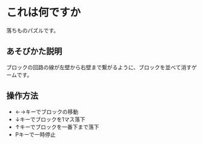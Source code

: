 # これは何ですか
落ちものパズルです。

## あそびかた説明
ブロックの回路の線が左壁から右壁まで繋がるように、ブロックを並べて消すゲームです。

## 操作方法
- ←→キーでブロックの移動
- ↓キーでブロックを1マス落下
- ↑キーでブロックを一番下まで落下
- Pキーで一時停止
